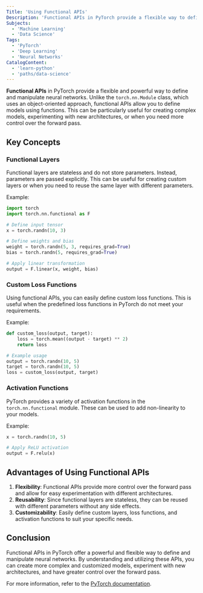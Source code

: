 ```yaml
---
Title: 'Using Functional APIs'
Description: 'Functional APIs in PyTorch provide a flexible way to define and manipulate neural networks using functions rather than object-oriented classes.'
Subjects:
  - 'Machine Learning'
  - 'Data Science' 
Tags:
  - 'PyTorch'
  - 'Deep Learning'
  - 'Neural Networks'
CatalogContent:
  - 'learn-python'
  - 'paths/data-science'
---
```


**Functional APIs** in PyTorch provide a flexible and powerful way to define and manipulate neural networks. Unlike the `torch.nn.Module` class, which uses an object-oriented approach, functional APIs allow you to define models using functions. This can be particularly useful for creating complex models, experimenting with new architectures, or when you need more control over the forward pass.

## Key Concepts

### Functional Layers

Functional layers are stateless and do not store parameters. Instead, parameters are passed explicitly. This can be useful for creating custom layers or when you need to reuse the same layer with different parameters.

Example:

```python
import torch
import torch.nn.functional as F

# Define input tensor
x = torch.randn(10, 3)

# Define weights and bias
weight = torch.randn(5, 3, requires_grad=True)
bias = torch.randn(5, requires_grad=True)

# Apply linear transformation
output = F.linear(x, weight, bias)
```

### Custom Loss Functions

Using functional APIs, you can easily define custom loss functions. This is useful when the predefined loss functions in PyTorch do not meet your requirements.

Example:
```python
def custom_loss(output, target):
    loss = torch.mean((output - target) ** 2)
    return loss

# Example usage
output = torch.randn(10, 5)
target = torch.randn(10, 5)
loss = custom_loss(output, target)
```

### Activation Functions

PyTorch provides a variety of activation functions in the `torch.nn.functional` module. These can be used to add non-linearity to your models.

Example:
```python
x = torch.randn(10, 5)

# Apply ReLU activation
output = F.relu(x)
```

## Advantages of Using Functional APIs

1. **Flexibility**: Functional APIs provide more control over the forward pass and allow for easy experimentation with different architectures.
2. **Reusability**: Since functional layers are stateless, they can be reused with different parameters without any side effects.
3. **Customizability**: Easily define custom layers, loss functions, and activation functions to suit your specific needs.

## Conclusion

Functional APIs in PyTorch offer a powerful and flexible way to define and manipulate neural networks. By understanding and utilizing these APIs, you can create more complex and customized models, experiment with new architectures, and have greater control over the forward pass.

For more information, refer to the [PyTorch documentation](https://pytorch.org/docs/stable/nn.functional.html).
